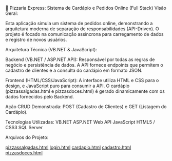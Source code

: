 🍕 Pizzaria Express: Sistema de Cardápio e Pedidos Online (Full Stack)
Visão Geral:

Esta aplicação simula um sistema de pedidos online, demonstrando a arquitetura moderna de separação de responsabilidades (API-Driven). O projeto é focado na comunicação assíncrona para carregamento de dados e registro de novos usuários.

Arquitetura Técnica (VB.NET & JavaScript):

Backend (VB.NET / ASP.NET API): Responsável por todas as regras de negócio e persistência de dados. A API fornece endpoints que permitem o cadastro de clientes e a consulta do cardápio em formato JSON.

Frontend (HTML/CSS/JavaScript): A interface utiliza HTML e CSS para o design, e JavaScript puro para consumir a API. O cardápio (pizzassalgadas.html e pizzasdoces.html) é gerado dinamicamente com os dados fornecidos pelo Backend.

Ação CRUD Demonstrada: POST (Cadastro de Clientes) e GET (Listagem do Cardápio).

Tecnologias Utilizadas:
VB.NET
ASP.NET Web API
JavaScript
HTML5 / CSS3
SQL Server 

Arquivos do Projeto:

[pizzassalgadas.html](https://github.com/user-attachments/files/23136343/pizzassalgadas.html)
[login.html](https://github.com/user-attachments/files/23136346/login.html)
[cardapio.html](https://github.com/user-attachments/files/23136345/cardapio.html)
[cadastro.html](https://github.com/user-attachments/files/23136344/cadastro.html)
[pizzasdoces.html](https://github.com/user-attachments/files/23136342/pizzasdoces.html)

